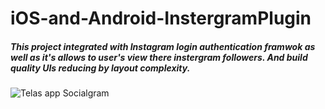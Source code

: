 # iOS-and-Android-InstergramPlugin

##### This project integrated with Instagram login authentication framwok as well as it's allows to user's view there instergram followers. And build quality UIs reducing by layout complexity.

![Telas app Socialgram](https://user-images.githubusercontent.com/20808824/56336748-04483680-61bf-11e9-9920-953dfb8ec7a1.png)
